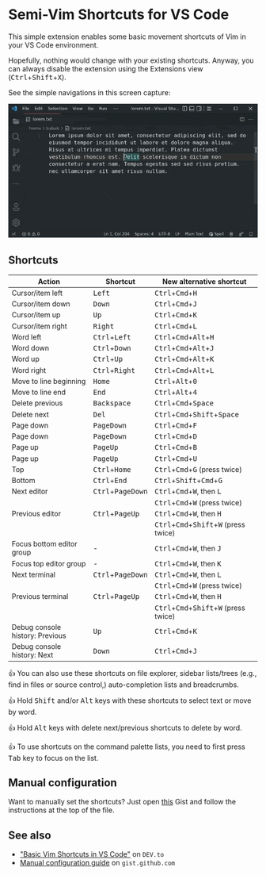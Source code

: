 # Semi-Vim Shortcuts for VS Code

This simple extension enables some basic movement shortcuts of Vim in your VS Code environment.

Hopefully, nothing would change with your existing shortcuts. Anyway, you can always disable the extension using the Extensions view (<kbd>Ctrl</kbd>+<kbd>Shift</kbd>+<kbd>X</kbd>).

See the simple navigations in this screen capture:

![Navigation](images/capture/navigation.gif)

## Shortcuts

| Action                          | Shortcut                            | New alternative shortcut                                                   |
| ------------------------------- | ----------------------------------- | -------------------------------------------------------------------------- |
| Cursor/item left                | <kbd>Left</kbd>                     | <kbd>Ctrl</kbd>+<kbd>Cmd</kbd>+<kbd>H</kbd>                                |
| Cursor/item down                | <kbd>Down</kbd>                     | <kbd>Ctrl</kbd>+<kbd>Cmd</kbd>+<kbd>J</kbd>                                |
| Cursor/item up                  | <kbd>Up</kbd>                       | <kbd>Ctrl</kbd>+<kbd>Cmd</kbd>+<kbd>K</kbd>                                |
| Cursor/item right               | <kbd>Right</kbd>                    | <kbd>Ctrl</kbd>+<kbd>Cmd</kbd>+<kbd>L</kbd>                                |
| Word left                       | <kbd>Ctrl</kbd>+<kbd>Left</kbd>     | <kbd>Ctrl</kbd>+<kbd>Cmd</kbd>+<kbd>Alt</kbd>+<kbd>H</kbd>                 |
| Word down                       | <kbd>Ctrl</kbd>+<kbd>Down</kbd>     | <kbd>Ctrl</kbd>+<kbd>Cmd</kbd>+<kbd>Alt</kbd>+<kbd>J</kbd>                 |
| Word up                         | <kbd>Ctrl</kbd>+<kbd>Up</kbd>       | <kbd>Ctrl</kbd>+<kbd>Cmd</kbd>+<kbd>Alt</kbd>+<kbd>K</kbd>                 |
| Word right                      | <kbd>Ctrl</kbd>+<kbd>Right</kbd>    | <kbd>Ctrl</kbd>+<kbd>Cmd</kbd>+<kbd>Alt</kbd>+<kbd>L</kbd>                 |
| Move to line beginning          | <kbd>Home</kbd>                     | <kbd>Ctrl</kbd>+<kbd>Alt</kbd>+<kbd>0</kbd>                                |
| Move to line end                | <kbd>End</kbd>                      | <kbd>Ctrl</kbd>+<kbd>Alt</kbd>+<kbd>4</kbd>                                |
| Delete previous                 | <kbd>Backspace</kbd>                | <kbd>Ctrl</kbd>+<kbd>Cmd</kbd>+<kbd>Space</kbd>                            |
| Delete next                     | <kbd>Del</kbd>                      | <kbd>Ctrl</kbd>+<kbd>Cmd</kbd>+<kbd>Shift</kbd>+<kbd>Space</kbd>           |
| Page down                       | <kbd>PageDown</kbd>                 | <kbd>Ctrl</kbd>+<kbd>Cmd</kbd>+<kbd>F</kbd>                                |
| Page down                       | <kbd>PageDown</kbd>                 | <kbd>Ctrl</kbd>+<kbd>Cmd</kbd>+<kbd>D</kbd>                                |
| Page up                         | <kbd>PageUp</kbd>                   | <kbd>Ctrl</kbd>+<kbd>Cmd</kbd>+<kbd>B</kbd>                                |
| Page up                         | <kbd>PageUp</kbd>                   | <kbd>Ctrl</kbd>+<kbd>Cmd</kbd>+<kbd>U</kbd>                                |
| Top                             | <kbd>Ctrl</kbd>+<kbd>Home</kbd>     | <kbd>Ctrl</kbd>+<kbd>Cmd</kbd>+<kbd>G</kbd> (press twice)                  |
| Bottom                          | <kbd>Ctrl</kbd>+<kbd>End</kbd>      | <kbd>Ctrl</kbd>+<kbd>Shift</kbd>+<kbd>Cmd</kbd>+<kbd>G</kbd>               |
| Next editor                     | <kbd>Ctrl</kbd>+<kbd>PageDown</kbd> | <kbd>Ctrl</kbd>+<kbd>Cmd</kbd>+<kbd>W</kbd>, then <kbd>L</kbd>             |
|                                 |                                     | <kbd>Ctrl</kbd>+<kbd>Cmd</kbd>+<kbd>W</kbd> (press twice)                  |
| Previous editor                 | <kbd>Ctrl</kbd>+<kbd>PageUp</kbd>   | <kbd>Ctrl</kbd>+<kbd>Cmd</kbd>+<kbd>W</kbd>, then <kbd>H</kbd>             |
|                                 |                                     | <kbd>Ctrl</kbd>+<kbd>Cmd</kbd>+<kbd>Shift</kbd>+<kbd>W</kbd> (press twice) |
| Focus bottom editor group       | -                                   | <kbd>Ctrl</kbd>+<kbd>Cmd</kbd>+<kbd>W</kbd>, then <kbd>J</kbd>             |
| Focus top editor group          | -                                   | <kbd>Ctrl</kbd>+<kbd>Cmd</kbd>+<kbd>W</kbd>, then <kbd>K</kbd>             |
| Next terminal                   | <kbd>Ctrl</kbd>+<kbd>PageDown</kbd> | <kbd>Ctrl</kbd>+<kbd>Cmd</kbd>+<kbd>W</kbd>, then <kbd>L</kbd>             |
|                                 |                                     | <kbd>Ctrl</kbd>+<kbd>Cmd</kbd>+<kbd>W</kbd> (press twice)                  |
| Previous terminal               | <kbd>Ctrl</kbd>+<kbd>PageUp</kbd>   | <kbd>Ctrl</kbd>+<kbd>Cmd</kbd>+<kbd>W</kbd>, then <kbd>H</kbd>             |
|                                 |                                     | <kbd>Ctrl</kbd>+<kbd>Cmd</kbd>+<kbd>Shift</kbd>+<kbd>W</kbd> (press twice) |
| Debug console history: Previous | <kbd>Up</kbd>                       | <kbd>Ctrl</kbd>+<kbd>Cmd</kbd>+<kbd>K</kbd>                                |
| Debug console history: Next     | <kbd>Down</kbd>                     | <kbd>Ctrl</kbd>+<kbd>Cmd</kbd>+<kbd>J</kbd>                                |

👍 You can also use these shortcuts on file explorer, sidebar lists/trees (e.g., find in files or source control,) auto-completion lists and breadcrumbs.

👍 Hold <kbd>Shift</kbd> and/or <kbd>Alt</kbd> keys with these shortcuts to select text or move by word.

👍 Hold <kbd>Alt</kbd> keys with delete next/previous shortcuts to delete by word.

👍 To use shortcuts on the command palette lists, you need to first press <kbd>Tab</kbd> key to focus on the list.

## Manual configuration

Want to manually set the shortcuts? Just open [this][gist] Gist and follow the instructions at the top of the file.

## See also

* ["Basic Vim Shortcuts in VS Code"][blog] on `DEV.to`
* [Manual configuration guide][gist] on `gist.github.com`

[blog]: https://dev.to/babakks/basic-vim-shortcuts-in-vs-code-i62
[gist]: https://gist.github.com/babakks/cc30aeee2e2342ea22cd6b76f76f65b6
